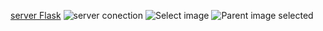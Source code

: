 [server Flask](https://user-images.githubusercontent.com/120466778/215484248-1184a13d-a2bc-42ec-bada-f8d100767539.png)
![server conection](https://user-images.githubusercontent.com/120466778/215484345-2b12ff62-3e30-4dd3-a458-099dec04343b.png)
![Select image](https://user-images.githubusercontent.com/120466778/215484366-9c8c269a-b9ef-4a56-be10-9e01f62dad18.png)
![Parent image selected](https://user-images.githubusercontent.com/120466778/215484385-20f0bf79-a578-4df7-9246-275081fca922.png)
